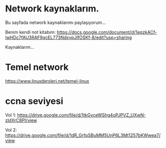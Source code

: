 # Network kaynaklarım.


Bu sayfada network kaynaklarımı paylaşıyorum...


Benim kendi not kitabım: https://docs.google.com/document/d/1eqzkACf-lwHDc7fAU3RAF9qcEL773NdxypJIfOSKf-8/edit?usp=sharing


Kaynaklarım...

# Temel network


https://www.linuxdersleri.net/temel-linux


# ccna seviyesi


Vol 1: https://drive.google.com/file/d/1tkGyceWShg4oPJPVZ_UXwN-zldXrC8PI/view

Vol 2: https://drive.google.com/file/d/1dR_GrfpSBuMM5UnP6L3Mt1257bKWwea7/view
